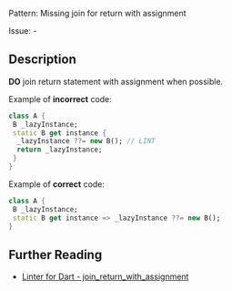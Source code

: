 Pattern: Missing join for return with assignment

Issue: -

## Description

**DO** join return statement with assignment when possible.

Example of **incorrect** code:
```dart
class A {
 B _lazyInstance;
 static B get instance {
  _lazyInstance ??= new B(); // LINT
  return _lazyInstance;
 }
}
```

Example of **correct** code:
```dart
class A {
 B _lazyInstance;
 static B get instance => _lazyInstance ??= new B();
}
```

## Further Reading

* [Linter for Dart - join_return_with_assignment](https://dart-lang.github.io/linter/lints/join_return_with_assignment.html)